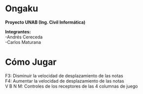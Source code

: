 # Ongaku  
**Proyecto UNAB (Ing. Civil Informática)**  
  
**Integrantes:**  
-Andrés Cereceda  
-Carlos Maturana

# Cómo Jugar
F3: Disminuir la velocidad de desplazamiento de las notas  
F4: Aumentar la velocidad de desplazamiento de las notas  
V B N M: Controles de los receptores de las 4 columnas de juego
